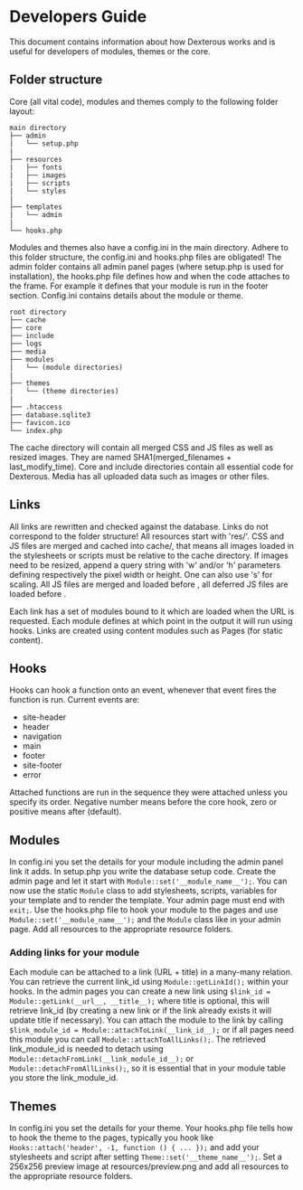 Developers Guide
================

This document contains information about how Dexterous works and is useful for developers of modules, themes or the core.

Folder structure
----------------

Core (all vital code), modules and themes comply to the following folder layout:

    main directory
    ├── admin
    |   └── setup.php
    |
    ├── resources
    |   ├── fonts
    |   ├── images
    |   ├── scripts
    |   └── styles
    |
    ├── templates
    |   └── admin
    |
    └── hooks.php

Modules and themes also have a config.ini in the main directory. Adhere to this folder structure, the config.ini and hooks.php files are obligated!
The admin folder contains all admin panel pages (where setup.php is used for installation), the hooks.php file defines how and when the code attaches to the frame. For example it defines that your module is run in the footer section. Config.ini contains details about the module or theme.

    root directory
    ├── cache
    ├── core
    ├── include
    ├── logs
    ├── media
    ├── modules
    |   └── (module directories)
    |
    ├── themes
    |   └── (theme directories)
    |
    ├── .htaccess
    ├── database.sqlite3
    ├── favicon.ico
    └── index.php

The cache directory will contain all merged CSS and JS files as well as resized images. They are named SHA1(merged_filenames + last_modify_time). Core and include directories contain all essential code for Dexterous. Media has all uploaded data such as images or other files.

Links
-----

All links are rewritten and checked against the database. Links do not correspond to the folder structure! All resources start with 'res/'. CSS and JS files are merged and cached into cache/, that means all images loaded in the stylesheets or scripts must be relative to the cache directory. If images need to be resized, append a query string with 'w' and/or 'h' parameters defining respectively the pixel width or height. One can also use 's' for scaling. All JS files are merged and loaded before </head>, all deferred JS files are loaded before </body>.

Each link has a set of modules bound to it which are loaded when the URL is requested. Each module defines at which point in the output it will run using hooks. Links are created using content modules such as Pages (for static content).

Hooks
-----

Hooks can hook a function onto an event, whenever that event fires the function is run. Current events are:

- site-header
- header
- navigation
- main
- footer
- site-footer
- error

Attached functions are run in the sequence they were attached unless you specify its order. Negative number means before the core hook, zero or positive means after (default).

Modules
-------

In config.ini you set the details for your module including the admin panel link it adds. In setup.php you write the database setup code. Create the admin page and let it start with ``Module::set('__module_name__');``. You can now use the static ``Module`` class to add stylesheets, scripts, variables for your template and to render the template. Your admin page must end with ``exit;``. Use the hooks.php file to hook your module to the pages and use ``Module::set('__module_name__');`` and the ``Module`` class like in your admin page. Add all resources to the appropriate resource folders.

### Adding links for your module ###

Each module can be attached to a link (URL + title) in a many-many relation. You can retrieve the current link_id using ``Module::getLinkId();`` within your hooks. In the admin pages you can create a new link using ``$link_id = Module::getLink(__url__, __title__);`` where title is optional, this will retrieve link_id (by creating a new link or if the link already exists it will update title if necessary). You can attach the module to the link by calling ``$link_module_id = Module::attachToLink(__link_id__);`` or if all pages need this module you can call ``Module::attachToAllLinks();``. The retrieved link_module_id is needed to detach using ``Module::detachFromLink(__link_module_id__);`` or ``Module::detachFromAllLinks();``, so it is essential that in your module table you store the link_module_id.

Themes
------

In config.ini you set the details for your theme. Your hooks.php file tells how to hook the theme to the pages, typically you hook like ``Hooks::attach('header', -1, function () { ... });`` and add your stylesheets and script after setting ``Theme::set('__theme_name__');``. Set a 256x256 preview image at resources/preview.png and add all resources to the appropriate resource folders.
